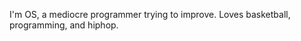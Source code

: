 I'm OS, a mediocre programmer trying to improve.
Loves basketball, programming, and hiphop.
<!---
OS-172/OS-172 is a ✨ special ✨ repository because its `README.md` (this file) appears on your GitHub profile.
You can click the Preview link to take a look at your changes.
--->
